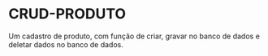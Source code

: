 # CRUD-PRODUTO
Um cadastro de produto, com função de criar, gravar no banco de dados e deletar dados no banco de dados.
